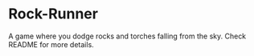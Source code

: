 # Rock-Runner
A game where you dodge rocks and torches falling from the sky. Check README for more details.
